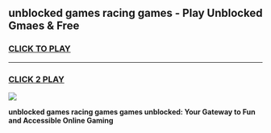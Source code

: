 
## unblocked games racing games - Play Unblocked Gmaes & Free
<h3>
<a href="https://news.freeplayer.one?title=unblocked_games_racing_games&ref=23F">CLICK TO PLAY</a></h3>
<hr>

<h3>
<a href="https://news.freeplayer.one?title=unblocked_games_racing_games&ref=23F">CLICK 2 PLAY</a>
  
</h3>

<a href="https://news.freeplayer.one?title=unblocked_games_racing_games&ref=23F/"><img src="https://clearcache.store/games.png"></a>


**unblocked games racing games games unblocked: Your Gateway to Fun and Accessible Online Gaming**
